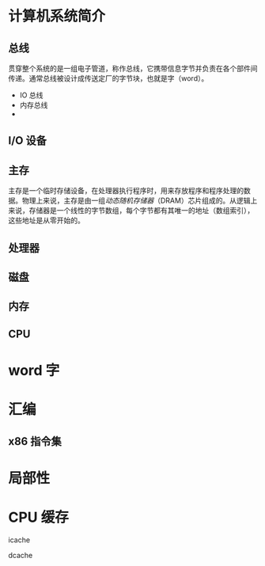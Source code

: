 # 计算机系统简介

## 总线

贯穿整个系统的是一组电子管道，称作总线，它携带信息字节并负责在各个部件间传递。通常总线被设计成传送定厂的字节块，也就是字（word）。

- IO 总线
- 内存总线
- 

## I/O 设备

## 主存

主存是一个临时存储设备，在处理器执行程序时，用来存放程序和程序处理的数据。物理上来说，主存是由一组*动态随机存储器*（DRAM）芯片组成的。从逻辑上来说，存储器是一个线性的字节数组，每个字节都有其唯一的地址（数组索引），这些地址是从零开始的。

## 处理器



## 磁盘



## 内存

## CPU



# word 字

# 汇编

## x86 指令集



# 局部性



# CPU 缓存

icache

dcache

